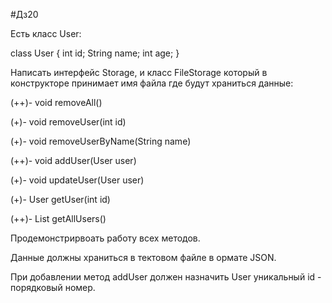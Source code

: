 #Дз20

Есть класс User:

class User {
 int id;
 String name;
 int age;
}

Написать интерфейс Storage, и класс FileStorage который в конструкторе принимает имя файла где будут храниться данные:


(++)- void removeAll()

(+)- void removeUser(int id)

(+)- void removeUserByName(String name)

(++)- void addUser(User user)

(+)- void updateUser(User user)

(+)- User getUser(int id)

(++)- List<User> getAllUsers()


Продемонстрирвоать работу всех методов.

Данные должны храниться в тектовом файле в ормате JSON.

При добавлении метод addUser должен назначить User уникальный id - порядковый номер.